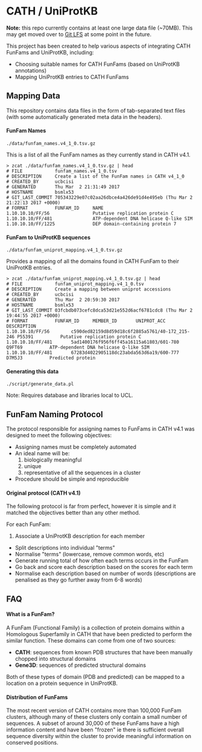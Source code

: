 # CATH / UniProtKB

**Note:** this repo currently contains at least one large data file (~70MB). This may get moved over to [Git LFS](https://git-lfs.github.com/) at some point in the future.

This project has been created to help various aspects of integrating CATH FunFams and UniProtKB, including:

 * Choosing suitable names for CATH FunFams (based on UniProtKB annotations)
 * Mapping UniProtKB entries to CATH FunFams


## Mapping Data

This repository contains data files in the form of tab-separated text files (with some automatically generated meta data in the headers).

#### FunFam Names

```
./data/funfam_names.v4_1_0.tsv.gz
```

This is a list of all the FunFam names as they currently stand in CATH v4.1.

```
> zcat ./data/funfam_names.v4_1_0.tsv.gz | head
# FILE            funfam_names.v4_1_0.tsv
# DESCRIPTION     Create a list of the FunFam names in CATH v4_1_0
# CREATED_BY      ucbcisi
# GENERATED       Thu Mar  2 21:31:49 2017
# HOSTNAME        bsmlx53
# GIT_LAST_COMMIT 705343229e07c02aa26dbce4a426de91d4e495eb (Thu Mar 2 21:22:13 2017 +0000)
# FORMAT          FUNFAM_ID     NAME
1.10.10.10/FF/56                Putative replication protein C
1.10.10.10/FF/481               ATP-dependent DNA helicase Q-like SIM
1.10.10.10/FF/1225              DEP domain-containing protein 7
```

#### FunFam to UniProtKB sequences

```
./data/funfam_uniprot_mapping.v4_1_0.tsv.gz
```

Provides a mapping of all the domains found in CATH FunFam to their 
UniProtKB entries.

```
> zcat ./data/funfam_uniprot_mapping.v4_1_0.tsv.gz | head
# FILE            funfam_uniprot_mapping.v4_1_0.tsv
# DESCRIPTION     Create a mapping between uniprot accessions
# CREATED_BY      ucbcisi
# GENERATED       Thu Mar  2 20:59:30 2017
# HOSTNAME        bsmlx53
# GIT_LAST_COMMIT 03fcbdb073cefc8dca53d21e552d6acf6781cdc8 (Thu Mar 2 19:44:55 2017 +0000)
# FORMAT          FUNFAM_ID     MEMBER_ID       UNIPROT_ACC     DESCRIPTION
1.10.10.10/FF/56        c590ded82159d8d59d18c6f2885a5761/40-172_215-246 P55391          Putative replication protein C
1.10.10.10/FF/481       5ad1400176f956f6ff45a16115a61803/601-780        Q9FT69          ATP-dependent DNA helicase Q-like SIM
1.10.10.10/FF/481       67283d4022905118dc23abda563d6a19/600-777        D7M5J3          Predicted protein
```

#### Generating this data


```
./script/generate_data.pl
```

Note: Requires database and libraries local to UCL.

   
## FunFam Naming Protocol

The protocol responsible for assigning names to FunFams in CATH v4.1 was 
designed to meet the following objectives:

 * Assigning names must be completely automated
 * An ideal name will be:
    1. biologically meaningful
    1. unique
    1. representative of all the sequences in a cluster
 * Procedure should be simple and reproducible
 
#### Original protocol (CATH v4.1)

The following protocol is far from perfect, however it is simple and it matched the objectives better than any other method.

For each FunFam:

 1. Associate a UniProtKB description for each member
 * Split descriptions into individual "terms"
 * Normalise "terms" (lowercase, remove common words, etc)
 * Generate running total of how often each terms occurs in the FunFam
 * Go back and score each description based on the scores for each term
 * Normalise each description based on number of words (descriptions are penalised as they go further away from 6-8 words)


## FAQ

#### What is a FunFam?

A FunFam (Functional Family) is a collection of protein domains within a Homologous Superfamily in CATH that have been predicted to
perform the similar function. These domains can come from one of two sources:

 * **CATH**: sequences from known PDB structures that have been manually chopped into structural domains
 * **Gene3D**: sequences of predicted structural domains

Both of these types of domain (PDB and predicted) can be mapped to a location on a protein sequence in UniProtKB. 

#### Distribution of FunFams

The most recent version of CATH contains more than 100,000 FunFam clusters, although many of these clusters only contain a small number of sequences. 
A subset of around 30,000 of these FunFams have a high information content and have been "frozen" ie there is sufficient overall sequence diversity within 
the cluster to provide meaningful information on conserved positions.


